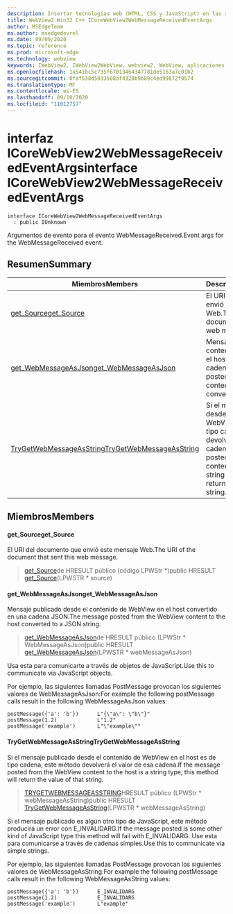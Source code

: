 ```yaml
---
description: Insertar tecnologías web (HTML, CSS y JavaScript) en las aplicaciones nativas con el control Microsoft Edge WebView2
title: WebView2 Win32 C++ ICoreWebView2WebMessageReceivedEventArgs
author: MSEdgeTeam
ms.author: msedgedevrel
ms.date: 09/09/2020
ms.topic: reference
ms.prod: microsoft-edge
ms.technology: webview
keywords: IWebView2, IWebView2WebView, webview2, WebView, aplicaciones Win32, Win32, Edge, ICoreWebView2, ICoreWebView2Controller, control de explorador, HTML Edge, ICoreWebView2WebMessageReceivedEventArgs
ms.openlocfilehash: 1a541bc5c735f67013464347781de5163a7c01b2
ms.sourcegitcommit: 0faf538d5033508af4320b9b89c4ed99872f0574
ms.translationtype: MT
ms.contentlocale: es-ES
ms.lasthandoff: 09/10/2020
ms.locfileid: "11012757"
---
```

# <span data-ttu-id="7834e-104">interfaz ICoreWebView2WebMessageReceivedEventArgs</span><span class="sxs-lookup"><span data-stu-id="7834e-104">interface ICoreWebView2WebMessageReceivedEventArgs</span></span> 

```
interface ICoreWebView2WebMessageReceivedEventArgs
  : public IUnknown
```

<span data-ttu-id="7834e-105">Argumentos de evento para el evento WebMessageReceived.</span><span class="sxs-lookup"><span data-stu-id="7834e-105">Event args for the WebMessageReceived event.</span></span>

## <span data-ttu-id="7834e-106">Resumen</span><span class="sxs-lookup"><span data-stu-id="7834e-106">Summary</span></span>

 <span data-ttu-id="7834e-107">Miembros</span><span class="sxs-lookup"><span data-stu-id="7834e-107">Members</span></span>                        | <span data-ttu-id="7834e-108">Descripciones</span><span class="sxs-lookup"><span data-stu-id="7834e-108">Descriptions</span></span>
--------------------------------|---------------------------------------------
[<span data-ttu-id="7834e-109">get_Source</span><span class="sxs-lookup"><span data-stu-id="7834e-109">get_Source</span></span>](#get_source) | <span data-ttu-id="7834e-110">El URI del documento que envió este mensaje Web.</span><span class="sxs-lookup"><span data-stu-id="7834e-110">The URI of the document that sent this web message.</span></span>
[<span data-ttu-id="7834e-111">get_WebMessageAsJson</span><span class="sxs-lookup"><span data-stu-id="7834e-111">get_WebMessageAsJson</span></span>](#get_webmessageasjson) | <span data-ttu-id="7834e-112">Mensaje publicado desde el contenido de WebView en el host convertido en una cadena JSON.</span><span class="sxs-lookup"><span data-stu-id="7834e-112">The message posted from the WebView content to the host converted to a JSON string.</span></span>
[<span data-ttu-id="7834e-113">TryGetWebMessageAsString</span><span class="sxs-lookup"><span data-stu-id="7834e-113">TryGetWebMessageAsString</span></span>](#trygetwebmessageasstring) | <span data-ttu-id="7834e-114">Si el mensaje publicado desde el contenido de WebView en el host es de tipo cadena, este método devolverá el valor de esa cadena.</span><span class="sxs-lookup"><span data-stu-id="7834e-114">If the message posted from the WebView content to the host is a string type, this method will return the value of that string.</span></span>

## <span data-ttu-id="7834e-115">Miembros</span><span class="sxs-lookup"><span data-stu-id="7834e-115">Members</span></span>

#### <span data-ttu-id="7834e-116">get_Source</span><span class="sxs-lookup"><span data-stu-id="7834e-116">get_Source</span></span> 

<span data-ttu-id="7834e-117">El URI del documento que envió este mensaje Web.</span><span class="sxs-lookup"><span data-stu-id="7834e-117">The URI of the document that sent this web message.</span></span>

> <span data-ttu-id="7834e-118">[get_Source](#get_source)de HRESULT público (código LPWStr \*)</span><span class="sxs-lookup"><span data-stu-id="7834e-118">public HRESULT [get_Source](#get_source)(LPWSTR \* source)</span></span>

#### <span data-ttu-id="7834e-119">get_WebMessageAsJson</span><span class="sxs-lookup"><span data-stu-id="7834e-119">get_WebMessageAsJson</span></span> 

<span data-ttu-id="7834e-120">Mensaje publicado desde el contenido de WebView en el host convertido en una cadena JSON.</span><span class="sxs-lookup"><span data-stu-id="7834e-120">The message posted from the WebView content to the host converted to a JSON string.</span></span>

> <span data-ttu-id="7834e-121">[get_WebMessageAsJson](#get_webmessageasjson)de HRESULT público (LPWStr \* WebMessageAsJson)</span><span class="sxs-lookup"><span data-stu-id="7834e-121">public HRESULT [get_WebMessageAsJson](#get_webmessageasjson)(LPWSTR \* webMessageAsJson)</span></span>

<span data-ttu-id="7834e-122">Usa esta para comunicarte a través de objetos de JavaScript.</span><span class="sxs-lookup"><span data-stu-id="7834e-122">Use this to communicate via JavaScript objects.</span></span>

<span data-ttu-id="7834e-123">Por ejemplo, las siguientes llamadas PostMessage provocan los siguientes valores de WebMessageAsJson:</span><span class="sxs-lookup"><span data-stu-id="7834e-123">For example the following postMessage calls result in the following WebMessageAsJson values:</span></span>

```
postMessage({'a': 'b'})      L"{\"a\": \"b\"}"
postMessage(1.2)             L"1.2"
postMessage('example')       L"\"example\""
```

#### <span data-ttu-id="7834e-124">TryGetWebMessageAsString</span><span class="sxs-lookup"><span data-stu-id="7834e-124">TryGetWebMessageAsString</span></span> 

<span data-ttu-id="7834e-125">Si el mensaje publicado desde el contenido de WebView en el host es de tipo cadena, este método devolverá el valor de esa cadena.</span><span class="sxs-lookup"><span data-stu-id="7834e-125">If the message posted from the WebView content to the host is a string type, this method will return the value of that string.</span></span>

> <span data-ttu-id="7834e-126">[TRYGETWEBMESSAGEASSTRING](#trygetwebmessageasstring)HRESULT público (LPWStr \* webMessageAsString)</span><span class="sxs-lookup"><span data-stu-id="7834e-126">public HRESULT [TryGetWebMessageAsString](#trygetwebmessageasstring)(LPWSTR \* webMessageAsString)</span></span>

<span data-ttu-id="7834e-127">Si el mensaje publicado es algún otro tipo de JavaScript, este método producirá un error con E_INVALIDARG.</span><span class="sxs-lookup"><span data-stu-id="7834e-127">If the message posted is some other kind of JavaScript type this method will fail with E_INVALIDARG.</span></span> <span data-ttu-id="7834e-128">Use esta para comunicarse a través de cadenas simples.</span><span class="sxs-lookup"><span data-stu-id="7834e-128">Use this to communicate via simple strings.</span></span>

<span data-ttu-id="7834e-129">Por ejemplo, las siguientes llamadas PostMessage provocan los siguientes valores de WebMessageAsString:</span><span class="sxs-lookup"><span data-stu-id="7834e-129">For example the following postMessage calls result in the following WebMessageAsString values:</span></span>

```
postMessage({'a': 'b'})      E_INVALIDARG
postMessage(1.2)             E_INVALIDARG
postMessage('example')       L"example"
```

